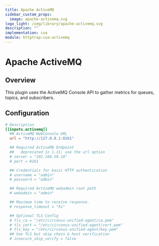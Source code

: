```yaml
---
title: Apache ActiveMQ
sidebar_custom_props:
  image: apache-activemq.svg
logo_light: /img/library/apache-activemq.svg
description: ""
implementation: cua
module: httptrap:cua:activemq
---
```


# Apache ActiveMQ

## Overview

This plugin uses the ActiveMQ Console API to gather metrics for queues, topics, and subscribers.

## Configuration

```toml
# Description
[[inputs.activemq]]
  ## ActiveMQ WebConsole URL
  url = "http://127.0.0.1:8161"

  ## Required ActiveMQ Endpoint
  ##   deprecated in 1.11; use the url option
  # server = "192.168.50.10"
  # port = 8161

  ## Credentials for basic HTTP authentication
  # username = "admin"
  # password = "admin"

  ## Required ActiveMQ webadmin root path
  # webadmin = "admin"

  ## Maximum time to receive response.
  # response_timeout = "5s"

  ## Optional TLS Config
  # tls_ca = "/etc/circonus-unified-agent/ca.pem"
  # tls_cert = "/etc/circonus-unified-agent/cert.pem"
  # tls_key = "/etc/circonus-unified-agent/key.pem"
  ## Use TLS but skip chain & host verification
  # insecure_skip_verify = false
```
